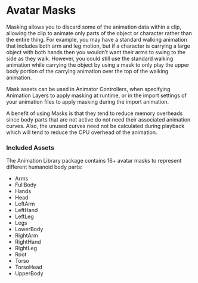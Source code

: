 # Avatar Masks

Masking allows you to discard some of the animation data within a clip, allowing the clip to animate only parts of the object or character rather than the entire thing. For example, you may have a standard walking animation that includes both arm and leg motion, but if a character is carrying a large object with both hands then you wouldn’t want their arms to swing to the side as they walk. However, you could still use the standard walking animation while carrying the object by using a mask to only play the upper body portion of the carrying animation over the top of the walking animation.

Mask assets can be used in Animator Controllers, when specifying Animation Layers to apply masking at runtime, or in the import settings of your animation files to apply masking during the import animation.

A benefit of using Masks is that they tend to reduce memory overheads since body parts that are not active do not need their associated animation curves. Also, the unused curves need not be calculated during playback which will tend to reduce the CPU overhead of the animation.

### Included Assets

The Animation Library package contains 16+ avatar masks to represent different humanoid body parts:

- Arms
- FullBody
- Hands
- Head
- LeftArm
- LeftHand
- LeftLeg
- Legs
- LowerBody
- RightArm
- RightHand
- RightLeg
- Root
- Torso
- TorsoHead
- UpperBody
